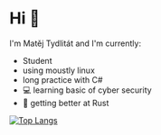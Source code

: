 ﻿# Hi :wave:
I'm Matěj Tydlitát and I'm currently:
- Student
- using moustly linux
- long practice with C#
- :computer: learning basic of cyber security
- :crab: getting better at Rust

[![Top Langs](https://github-readme-stats.vercel.app/api/top-langs/?username=MatejTydli&hide=ASP.net,HLSL,ShaderLab,Objective-C%2B%2B,CMake,Makefile,JavaScript&theme=tokyonight&hide_border=true&text_color=ffffff)](https://github.com/MatejTydli)
